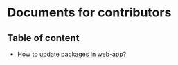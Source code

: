 # Documents for contributors

## Table of content
- [How to update packages in web-app?](how-to-update-packages-web-app.md)